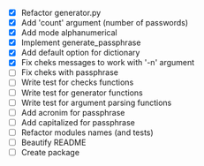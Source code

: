 - [x] Refactor generator.py
- [x] Add 'count' argument (number of passwords)
- [x] Add mode alphanumerical
- [x] Implement generate_passphrase
- [x] Add default option for dictionary
- [x] Fix cheks messages to work with '-n' argument
- [ ] Fix cheks with passphrase
- [ ] Write test for checks functions
- [ ] Write test for generator functions
- [ ] Write test for argument parsing functions
- [ ] Add acronim for passphrase
- [ ] Add capitalized for passphrase
- [ ] Refactor modules names (and tests)
- [ ] Beautify README
- [ ] Create package
